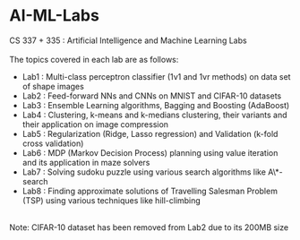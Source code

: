 # AI-ML-Labs
CS 337 + 335 : Artificial Intelligence and Machine Learning Labs <br />
<br />
The topics covered in each lab are as follows:  
<ul>
<li> Lab1 : Multi-class perceptron classifier (1v1 and 1vr methods) on data set of shape images </li>
<li> Lab2 : Feed-forward NNs and CNNs on MNIST and CIFAR-10 datasets </li>
<li> Lab3 : Ensemble Learning algorithms, Bagging and Boosting (AdaBoost) </li>
<li> Lab4 : Clustering, k-means and k-medians clustering, their variants and their application on image compression </li>
<li> Lab5 : Regularization (Ridge, Lasso regression) and Validation (k-fold cross validation) </li>
<li> Lab6 : MDP (Markov Decision Process) planning using value iteration and its application in maze solvers </li>
<li> Lab7 : Solving sudoku puzzle using various search algorithms like A\*-search </li>
<li> Lab8 : Finding approximate solutions of Travelling Salesman Problem (TSP) using various techniques like hill-climbing </li>
</ul>
<br />
Note: CIFAR-10 dataset has been removed from Lab2 due to its 200MB size
